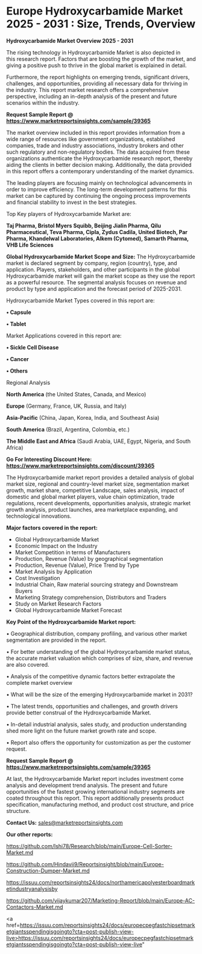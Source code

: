 # Europe Hydroxycarbamide Market 2025 - 2031 : Size, Trends, Overview

<Strong> Hydroxycarbamide Market Overview 2025 - 2031</strong>

The rising technology in Hydroxycarbamide Market is also depicted in this research report. Factors that are boosting the growth of the market, and giving a positive push to thrive in the global market is explained in detail.

Furthermore, the report highlights on emerging trends, significant drivers, challenges, and opportunities, providing all necessary data for thriving in the industry. This report market research offers a comprehensive perspective, including an in-depth analysis of the present and future scenarios within the industry.

<strong>Request Sample Report @ <a href=https://www.marketreportsinsights.com/sample/39365>https://www.marketreportsinsights.com/sample/39365</a></strong>

The market overview included in this report provides information from a wide range of resources like government organizations, established companies, trade and industry associations, industry brokers and other such regulatory and non-regulatory bodies. The data acquired from these organizations authenticate the Hydroxycarbamide research report, thereby aiding the clients in better decision making. Additionally, the data provided in this report offers a contemporary understanding of the market dynamics.

The leading players are focusing mainly on technological advancements in order to improve efficiency. The long-term development patterns for this market can be captured by continuing the ongoing process improvements and financial stability to invest in the best strategies.

Top Key players of Hydroxycarbamide Market are:

<strong>Taj Pharma, Bristol Myers Squibb, Beijing Jialin Pharma, Qilu Pharmaceutical, Teva Pharma, Cipla, Zydus Cadila, United Biotech, Par Pharma, Khandelwal Laboratories, Alkem (Cytomed), Samarth Pharma, VHB Life Sciences</strong>

<strong><b>Global Hydroxycarbamide Market Scope and Size:</b></strong>
The Hydroxycarbamide market is declared segment by company, region (country), type, and application. Players, stakeholders, and other participants in the global Hydroxycarbamide market will gain the market scope as they use the report as a powerful resource. The segmental analysis focuses on revenue and product by type and application and the forecast period of 2025-2031.

Hydroxycarbamide Market Types covered in this report are:

<strong>•  Capsule

•  Tablet</strong>

Market Applications covered in this report are:

<strong>•  Sickle Cell Disease

•  Cancer

•  Others</strong> 

Regional Analysis

<strong>North America</strong> (the United States, Canada, and Mexico)

<strong>Europe</strong> (Germany, France, UK, Russia, and Italy)

<strong>Asia-Pacific</strong> (China, Japan, Korea, India, and Southeast Asia)

<strong>South America</strong> (Brazil, Argentina, Colombia, etc.)

<strong>The Middle East and Africa</strong> (Saudi Arabia, UAE, Egypt, Nigeria, and South Africa)

<strong>Go For Interesting Discount Here: <a href=https://www.marketreportsinsights.com/discount/39365>https://www.marketreportsinsights.com/discount/39365</a></strong>

The Hydroxycarbamide market report provides a detailed analysis of global market size, regional and country-level market size, segmentation market growth, market share, competitive Landscape, sales analysis, impact of domestic and global market players, value chain optimization, trade regulations, recent developments, opportunities analysis, strategic market growth analysis, product launches, area marketplace expanding, and technological innovations.

<strong><b>Major factors covered in the report:</b></strong>
<ul>
  <li>Global Hydroxycarbamide Market </li>
  <li>Economic Impact on the Industry</li>
  <li>Market Competition in terms of Manufacturers</li>
  <li>Production, Revenue (Value) by geographical segmentation</li>
  <li>Production, Revenue (Value), Price Trend by Type</li>
  <li>Market Analysis by Application</li>
  <li>Cost Investigation</li>
  <li>Industrial Chain, Raw material sourcing strategy and Downstream Buyers</li>
  <li>Marketing Strategy comprehension, Distributors and Traders</li>
  <li>Study on Market Research Factors</li>
  <li>Global Hydroxycarbamide Market Forecast</li>
</ul>

<strong><b>Key Point of the Hydroxycarbamide Market report:</b></strong>

• Geographical distribution, company profiling, and various other market segmentation are provided in the report.

• For better understanding of the global Hydroxycarbamide market status, the accurate market valuation which comprises of size, share, and revenue are also covered.

• Analysis of the competitive dynamic factors better extrapolate the complete market overview

• What will be the size of the emerging Hydroxycarbamide market in 2031?

• The latest trends, opportunities and challenges, and growth drivers provide better construal of the Hydroxycarbamide Market.

• In-detail industrial analysis, sales study, and production understanding shed more light on the future market growth rate and scope.

• Report also offers the opportunity for customization as per the customer request.

<strong>Request Sample Report @ <a href=https://www.marketreportsinsights.com/sample/39365>https://www.marketreportsinsights.com/sample/39365</a></strong>

At last, the Hydroxycarbamide Market report includes investment come analysis and development trend analysis. The present and future opportunities of the fastest growing international industry segments are coated throughout this report. This report additionally presents product specification, manufacturing method, and product cost structure, and price structure.

<strong>Contact Us:</strong>
sales@marketreportsinsights.com

<strong>Our other reports:</strong>

<a href=https://github.com/Ishi78/Research/blob/main/Europe-Cell-Sorter-Market.md>https://github.com/Ishi78/Research/blob/main/Europe-Cell-Sorter-Market.md</a>

<a href=https://github.com/Hindavii9/Reportsinsight/blob/main/Europe-Construction-Dumper-Market.md>https://github.com/Hindavii9/Reportsinsight/blob/main/Europe-Construction-Dumper-Market.md</a>

<a href=https://issuu.com/reportsinsights24/docs/northamericapolyesterboardmarketindustryanalysisby>https://issuu.com/reportsinsights24/docs/northamericapolyesterboardmarketindustryanalysisby</a>

<a href=https://github.com/vijaykumar207/Marketing-Report/blob/main/Europe-AC-Contactors-Market.md>https://github.com/vijaykumar207/Marketing-Report/blob/main/Europe-AC-Contactors-Market.md</a>

<a href=https://issuu.com/reportsinsights24/docs/europecpegfastchipsetmarketgiantsspendingisgoingto?cta=post-publish-view-live>https://issuu.com/reportsinsights24/docs/europecpegfastchipsetmarketgiantsspendingisgoingto?cta=post-publish-view-live</a>"
